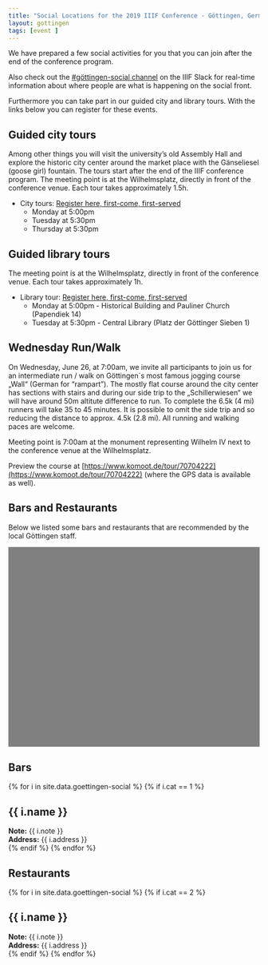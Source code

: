 ```yaml
---
title: "Social Locations for the 2019 IIIF Conference - Göttingen, Germany"
layout: gottingen
tags: [event ]
---
```


We have prepared a few social activities for you that you can join after the end of the conference program.

Also check out the [#göttingen-social channel](https://iiif.slack.com/messages/CJDMEB03X) on the IIIF Slack for real-time information about where people are what is happening on the social front.


Furthermore you can take part in our guided city and library tours. With the links below you can register for these events. 

## Guided city tours
Among other things you will visit the university’s old Assembly Hall and explore the historic city center around the market place with the Gänseliesel (goose girl) fountain. The tours start after the end of the IIIF conference program. The meeting point is at the Wilhelmsplatz, directly in front of the conference venue. Each tour takes approximately 1.5h.

* City tours: [Register here, first-come, first-served](https://forms.gle/4t82DtYDaFdzF4Hr7)
   * Monday at 5:00pm
   * Tuesday at 5:30pm
   * Thursday at 5:30pm

## Guided library tours
The meeting point is at the Wilhelmsplatz, directly in front of the conference venue. Each tour takes approximately 1h.

* Library tour: [Register here, first-come, first-served](https://forms.gle/Ue9vgBYKZYD8qcrx7)
   * Monday at 5:00pm - Historical Building and Pauliner Church (Papendiek 14)
   * Tuesday at 5:30pm - Central Library (Platz der Göttinger Sieben 1)

## Wednesday Run/Walk 

On Wednesday, June 26, at 7:00am, we invite all participants to join us for an intermediate run / walk on Göttingen`s most famous jogging course „Wall“ (German for “rampart”). The mostly flat course around the city center has sections with stairs and during our side trip to the „Schillerwiesen“ we will have around 50m altitute difference to run. To complete the 6.5k (4 mi)  runners will take 35 to 45 minutes. It is possible to omit the side trip and so reducing the distance to approx. 4.5k (2.8 mi). All running and walking paces are welcome.

Meeting point is 7:00am at the monument representing Wilhelm IV next to the conference venue at the Wilhelmsplatz.

Preview the course at [https://www.komoot.de/tour/70704222](https://www.komoot.de/tour/70704222) (where the GPS data is available as well).



## Bars and Restaurants 

Below we listed some bars and restaurants that are recommended by the local Göttingen staff.

<div id="map" style="width: 100%; height: 400px; background-color: grey;"></div>
<script>
  function createIcon(pinColor) {
      return {
        url: "https://chart.apis.google.com/chart?chst=d_map_pin_letter&chld=%E2%80%A2|" + pinColor,
        size: new google.maps.Size(54, 68),
        origin: new google.maps.Point(0,0),
        anchor: new google.maps.Point(10, 34)
        };
        // 
  }
  function initMap() {
    var CurrentInfoBox = null;
    var goettingen = {lat: 51.5337306, lng: 9.9337075 };
    var zoomlevel = 16.44;
    var map = new google.maps.Map(document.getElementById('map'), {
      zoom: zoomlevel,
      center: goettingen,
      clickableIcons: false,
      gestureHandling: "greedy"
    });
    // Hide box if there is a click in the map
    map.addListener('click', function() {
                            if (CurrentInfoBox != null) {
                                CurrentInfoBox.close();
                            }
                            CurrentInfoBox = null;
                    });
    markers = [];
    var marker = null;

    function wrapEventCallback(callback){
        var args = Array.prototype.slice.call(arguments, 1);
        return function(e){
            callback.apply(this, args)
        }
    }
    infoBoxFunction = function(index, text) {
        if (CurrentInfoBox != null) {
            CurrentInfoBox.close();
        }
        CurrentInfoBox = new google.maps.InfoWindow({ content: text});
        CurrentInfoBox.open(map, markers[index]);
    };
    // different colour pins for conference locations
    var pinColor = "FF6A62";
    var pinImage = createIcon(pinColor);
    var pinShadow = new google.maps.MarkerImage("https://chart.apis.google.com/chart?chst=d_map_pin_shadow",
                        new google.maps.Size(40, 37),
                        new google.maps.Point(0, 0),
                        new google.maps.Point(12, 35));
    var count = 0;
{% for i in site.data.goettingen-social %} 

count = {{ forloop.index0 }}


{% if i.cat == 0 %}  
    
    //var count = 0;
    locations = count + 1;
    
    
    marker = new google.maps.Marker({
        position: {lat: {{ i.lat }}, lng: {{ i.lng}} },
        title: "{{ i.name }}",
        map: map,
        icon: pinImage,
        shadow: pinShadow
    });
    var content = "<p>{{i.name}}</p><p>Address: {{ i.address }}</p>";
    marker.addListener('click',wrapEventCallback(infoBoxFunction, count, content));
    markers.push(marker)
    
    count = count +1
    
{% endif %}
{% if i.cat == 1 %}
    locations = count + 1;
    
    //count = locations + {{ forloop.index0 }} 
    var pinColor = "5884FC";
    var pinImage = createIcon(pinColor);
    var pinShadow = new google.maps.MarkerImage("https://chart.apis.google.com/chart?chst=d_map_pin_shadow",
                        new google.maps.Size(40, 37),
                        new google.maps.Point(0, 0),
                        new google.maps.Point(12, 35));
    // var count = 0;
   
    marker = new google.maps.Marker({
        position: {lat: {{ i.lat }}, lng: {{ i.lng}} },
        title: "{{ i.name }}",
        map: map,
        icon: pinImage,
        shadow: pinShadow
    });
    var content = "<p>{{i.name}}</p><p>Address: {{ i.address }}</p>";
    marker.addListener('click',wrapEventCallback(infoBoxFunction, count, content));
    markers.push(marker)

    //count = count + 1;
{% endif %}

{% if i.cat == 2 %}
    locations = count + 1;
    
    //count = locations + {{ forloop.index0 }} 
    var pinColor = "FFF560";
    var pinImage = createIcon(pinColor);
    var pinShadow = new google.maps.MarkerImage("https://chart.apis.google.com/chart?chst=d_map_pin_shadow",
                        new google.maps.Size(40, 37),
                        new google.maps.Point(0, 0),
                        new google.maps.Point(12, 35));
    //var count = 0;

    marker = new google.maps.Marker({
        position: {lat: {{ i.lat }}, lng: {{ i.lng}} },
        title: "{{ i.name }}",
        map: map,
        icon: pinImage,
        shadow: pinShadow
    });
    var content = "<p>{{i.name}}</p><p>Address: {{ i.address }}</p>";
    marker.addListener('click',wrapEventCallback(infoBoxFunction, count, content));
    markers.push(marker)
    
     //count = count + 1;
{% endif %}
{% endfor %}}



</script>
<!-- <iframe src="https://www.google.com/maps/d/u/0/embed?mid=1E41BkdgtTTLMvvApZAVITXWj-2fE7oTk" width="640" height="480"></iframe>-->


## Bars

{% for i in site.data.goettingen-social %}
{% if i.cat == 1 %}
## {{ i.name }}
**Note:** {{ i.note }}<br/>
**Address:** {{ i.address }}<br/>
{% endif %}
{% endfor %}

## Restaurants

{% for i in site.data.goettingen-social %}
{% if i.cat == 2 %}
## {{ i.name }}
**Note:** {{ i.note }}<br/>
**Address:** {{ i.address }}<br/>
{% endif %}
{% endfor %}


<script async defer src="https://maps.googleapis.com/maps/api/js?key=AIzaSyABBvwq6o-hTwwlEaLLK7SLLPC0emBOSjE&callback=initMap" ></script>
